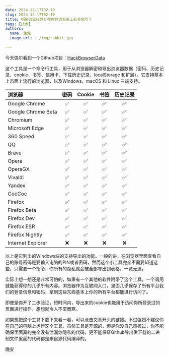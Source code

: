```yaml
---
date: 2024-12-17T02:10
slug: 2024-12-17T02:10
title: 把密码直接保存在你的浏览器上有多危险？
tags: [技术]
authors:
  name: 兔兔
  image_url: ../img/rabbit.jpg
 
---
```


今天偶尔看到一个Github项目：[HackBrowserData](https://github.com/moonD4rk/HackBrowserData)

这个工具是一个命令行工具，用于从浏览器解密和导出浏览器数据（密码、历史记录、cookie、书签、信用卡、下载历史记录、localStorage 和扩展）。它支持基本上市面上流行的浏览器，以及Windows、macOS 和 Linux 三端支持。

| 浏览器            | 密码 | Cookie | 书签 | 历史记录 |
|:-------------------|:--------:|:------:|:--------:|:-------:|
| Google Chrome      |    ✅     |   ✅    |    ✅     |    ✅    |
| Google Chrome Beta |    ✅     |   ✅    |    ✅     |    ✅    |
| Chromium           |    ✅     |   ✅    |    ✅     |    ✅    |
| Microsoft Edge     |    ✅     |   ✅    |    ✅     |    ✅    |
| 360 Speed          |    ✅     |   ✅    |    ✅     |    ✅    |
| QQ                 |    ✅     |   ✅    |    ✅     |    ✅    |
| Brave              |    ✅     |   ✅    |    ✅     |    ✅    |
| Opera              |    ✅     |   ✅    |    ✅     |    ✅    |
| OperaGX            |    ✅     |   ✅    |    ✅     |    ✅    |
| Vivaldi            |    ✅     |   ✅    |    ✅     |    ✅    |
| Yandex             |    ✅     |   ✅    |    ✅     |    ✅    |
| CocCoc             |    ✅     |   ✅    |    ✅     |    ✅    |
| Firefox            |    ✅     |   ✅    |    ✅     |    ✅    |
| Firefox Beta       |    ✅     |   ✅    |    ✅     |    ✅    |
| Firefox Dev        |    ✅     |   ✅    |    ✅     |    ✅    |
| Firefox ESR        |    ✅     |   ✅    |    ✅     |    ✅    |
| Firefox Nightly    |    ✅     |   ✅    |    ✅     |    ✅    |
| Internet Explorer  |    ❌     |   ❌    |    ❌     |    ❌    |

以上是它列出的Windows端的支持导出的功能。一般的讲，在浏览器里面查看自己的账号密码是要输入电脑的PIN或者密码，然而这个小工具完全不需要知道这些，只需要一个指令，你所有的隐私就会被全部导出到表格，一览无遗。

实际上想一想还是非常可怕的，如果有一个其他的软件附带了这个工具，一个调用就能获得你的几乎所有内容。浏览器作为互联网入口，里面几乎保存了所有平台我们的登录信息和密码，拿到这些东西基本上你的所有平台都能进行访问了。

即使是你开了二步验证，短时间内，导出来的cookie也能用于访问你所登录过的页面进行操作，想想就令人不栗而寒。

如果想把这个工具下载下来看一看，可以点击文章开头的链接。不过强烈不建议你在自己的电脑上运行这个工具，虽然工具是开源的，但是你没自己审核过，你不能确保里面真的完全没有泄漏你隐私的代码，更不能保证Github导出供下载的二进制文件里面的代码都是来自源代码编译的。

晚安